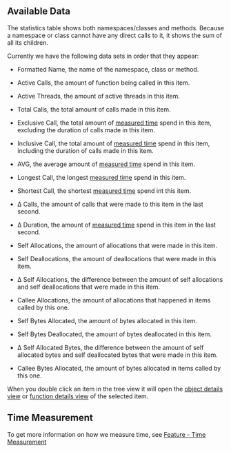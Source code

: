 ## Available Data
The statistics table shows both namespaces/classes and methods. Because a namespace or class cannot have any direct calls to it, it shows the sum of all its children.

Currently we have the following data sets in order that they appear:
- Formatted Name, the name of the namespace, class or method.
- Active Calls, the amount of function being called in this item.
- Active Threads, the amount of active threads in this item.
- Total Calls, the total amount of calls made in this item.
- Exclusive Call, the total amount of [measured time](#time-measurement) spend in this item, excluding the duration of calls made in this item.
- Inclusive Call, the total amount of [measured time](#time-measurement) spend in this item, including the duration of calls made in this item.
- AVG, the average amount of [measured time](#time-measurement) spend in this item.
- Longest Call, the longest [measured time](#time-measurement) spend in this item.
- Shortest Call, the shortest [measured time](#time-measurement) spend int this item.
- Δ Calls, the amount of calls that were made to this item in the last second.
- Δ Duration, the amount of [measured time](#time-measurement) spend in this item in the last second.

- Self Allocations, the amount of allocations that were made in this item.
- Self Deallocations, the amount of deallocations that were made in this item.
- Δ Self Allocations, the difference between the amount of self allocations and self deallocations that were made in this item.
- Callee Allocations, the amount of allocations that happened in items called by this one.
- Self Bytes Allocated, the amount of bytes allocated in this item.
- Self Bytes Deallocated, the amount of bytes deallocated in this item.
- Δ Self Allocated Bytes, the difference between the amount of self allocated bytes and self deallocated bytes that were made in this item.
- Callee Bytes Allocated, the amount of bytes allocated in items called by this one.

When you double click an item in the tree view it will open the [object details view](ObjectDetailsView) or [function details view](CodeMemberDetailsView) of the selected item.

## Time Measurement
To get more information on how we measure time, see [Feature - Time Measurement](../../features/TimeMessurement)